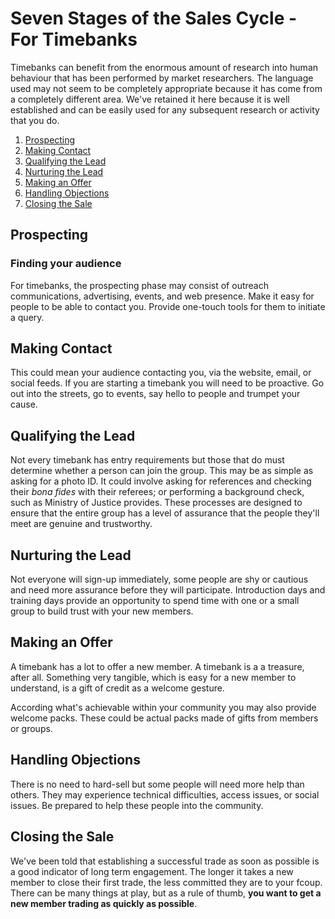 # Seven Stages of the Sales Cycle - For Timebanks

Timebanks can benefit from the enormous amount of research into human behaviour that has been performed by market researchers. The language used may not seem to be completely appropriate because it has come from a completely different area. We've retained it here because it is well established and can be easily used for any subsequent research or activity that you do.

1. [Prospecting](#Prospecting)
1. [Making Contact](#Making_Contact)
1. [Qualifying the Lead](#Qualifying_the_Lead)
1. [Nurturing the Lead](#Nurturing_the_Lead)
1. [Making an Offer](#Making_an_Offer)
1. [Handling Objections](#Handling_Objections)
1. [Closing the Sale](#Closing_the_Sale)

## Prospecting<a name="Prospecting"></a>
### Finding your audience
For timebanks, the prospecting phase may consist of outreach communications, advertising, events, and web presence. Make it easy for people to be able to contact you. Provide one-touch tools for them to initiate a query. 

## Making Contact<a name="Making_Contact"></a>
This could mean your audience contacting you, via the website, email, or social feeds. If you are starting a timebank you will need to be proactive. Go out into the streets, go to events, say hello to people and trumpet your cause. 

## Qualifying the Lead<a name="Qualifying_the_Lead"></a>
Not every timebank has entry requirements but those that do must determine whether a person can join the group. This may be as simple as asking for a photo ID. It could involve asking for references and checking their _bona fides_ with their referees; or performing a background check, such as Ministry of Justice provides. These processes are designed to ensure that the entire group has a level of assurance that the people they'll meet are genuine and trustworthy. 

## Nurturing the Lead<a name="Nurturing_the_Lead"></a>
Not everyone will sign-up immediately, some people are shy or cautious and need more assurance before they will participate. Introduction days and training days provide an opportunity to spend time with one or a small group to build trust with your new members.  

## Making an Offer<a name="Making_an_Offer"></a>
A timebank has a lot to offer a new member. A timebank is a a treasure, after all. Something very tangible, which is easy for a new member to understand, is a gift of credit as a welcome gesture. 

According what's achievable within your community you may also provide welcome packs. These could be actual packs made of gifts from members or groups. 

## Handling Objections<a name="Handling_Objections"></a>
There is no need to hard-sell but some people will need more help than others. They may experience technical difficulties, access issues, or social issues. Be prepared to help these people into the community. 

## Closing the Sale<a name="Closing_the_Sale"></a>
We've been told that establishing a successful trade as soon as possible is a good indicator of long term engagement. The longer it takes a new member to close their first trade, the less committed they are to your fcoup. There can be many things at play, but as a rule of thumb, **you want to get a new member trading as quickly as possible**. 


